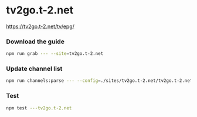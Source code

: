 # tv2go.t-2.net

https://tv2go.t-2.net/tv/epg/

### Download the guide

```sh
npm run grab --- --site=tv2go.t-2.net
```

### Update channel list

```sh
npm run channels:parse --- --config=./sites/tv2go.t-2.net/tv2go.t-2.net.config.js --output=./sites/tv2go.t-2.net/tv2go.t-2.net.channels.xml
```

### Test

```sh
npm test ---tv2go.t-2.net
```
